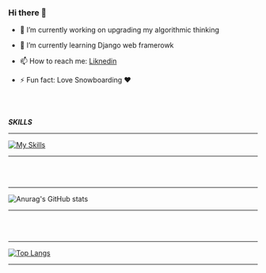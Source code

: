 ### Hi there 👋

- 🔭 I’m currently working on upgrading my algorithmic thinking
  
- 🌱 I’m currently learning Django web framerowk
  
- 📫 How to reach me: [Liknedin](https://www.linkedin.com/in/tsvetomir-nikolov-9446b1256/)
  
- ⚡ Fun fact: Love Snowboarding ❤️
 <br>


  <br/>

  ***SKILLS***
  ______________________________________________________________________________________________
  [![My Skills](https://skillicons.dev/icons?i=django,python,docker,regex,postgres)](https://skillicons.dev)
  ______________________________________________________________________________________________

<br>


  <br/>

  ______________________________________________________________________________________________

![Anurag's GitHub stats](https://github-readme-stats.vercel.app/api?username=Wiwoucho&show_icons=true&theme=dark)
  ______________________________________________________________________________________________
  
<br>


  <br/>


______________________________________________________________________________________________
[![Top Langs](https://github-readme-stats.vercel.app/api/top-langs/?username=Wiwoucho&layout=donut-vertical)](https://github.com/anuraghazra/github-readme-stats)
______________________________________________________________________________________________



<!--
**Wiwoucho/Wiwoucho** is a ✨ _special_ ✨ repository because its `README.md` (this file) appears on your GitHub profile.

Here are some ideas to get you started:

- 🔭 I’m currently working on ...
- 🌱 I’m currently learning ...
- 👯 I’m looking to collaborate on ...
- 🤔 I’m looking for help with ...
- 💬 Ask me about ...
- 📫 How to reach me: ...
- 😄 Pronouns: ...
- ⚡ Fun fact: ...
-->
